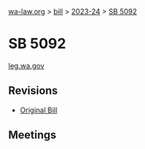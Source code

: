 [wa-law.org](/) > [bill](/bill/) > [2023-24](/bill/2023-24/) > [SB 5092](/bill/2023-24/sb/5092/)

# SB 5092
[leg.wa.gov](https://app.leg.wa.gov/billsummary?BillNumber=5092&Year=2023&Initiative=false)

## Revisions
* [Original Bill](1/)

## Meetings
